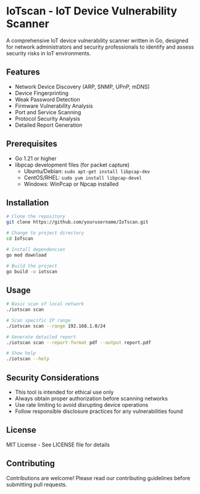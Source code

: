 # IoTscan - IoT Device Vulnerability Scanner

A comprehensive IoT device vulnerability scanner written in Go, designed for network administrators and security professionals to identify and assess security risks in IoT environments.

## Features

- Network Device Discovery (ARP, SNMP, UPnP, mDNS)
- Device Fingerprinting
- Weak Password Detection
- Firmware Vulnerability Analysis
- Port and Service Scanning
- Protocol Security Analysis
- Detailed Report Generation

## Prerequisites

- Go 1.21 or higher
- libpcap development files (for packet capture)
  - Ubuntu/Debian: `sudo apt-get install libpcap-dev`
  - CentOS/RHEL: `sudo yum install libpcap-devel`
  - Windows: WinPcap or Npcap installed

## Installation

```bash
# Clone the repository
git clone https://github.com/yourusername/IoTscan.git

# Change to project directory
cd IoTscan

# Install dependencies
go mod download

# Build the project
go build -o iotscan
```

## Usage

```bash
# Basic scan of local network
./iotscan scan

# Scan specific IP range
./iotscan scan --range 192.168.1.0/24

# Generate detailed report
./iotscan scan --report-format pdf --output report.pdf

# Show help
./iotscan --help
```

## Security Considerations

- This tool is intended for ethical use only
- Always obtain proper authorization before scanning networks
- Use rate limiting to avoid disrupting device operations
- Follow responsible disclosure practices for any vulnerabilities found

## License

MIT License - See LICENSE file for details

## Contributing

Contributions are welcome! Please read our contributing guidelines before submitting pull requests. 